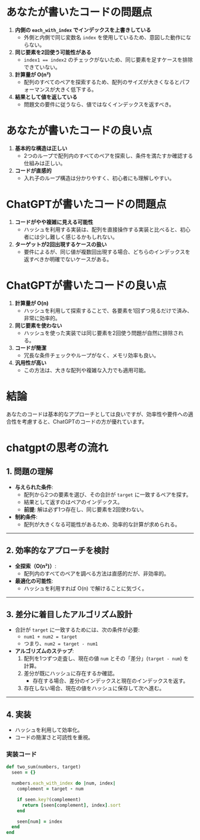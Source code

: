 # あなたが書いたコードの問題点
1. **内側の `each_with_index` でインデックスを上書きしている**
   - 外側と内側で同じ変数名 `index` を使用しているため、意図した動作にならない。
2. **同じ要素を2回使う可能性がある**
   - `index1 == index2` のチェックがないため、同じ要素を足すケースを排除できていない。
3. **計算量が O(n²)**
   - 配列のすべてのペアを探索するため、配列のサイズが大きくなるとパフォーマンスが大きく低下する。
4. **結果として値を返している**
   - 問題文の要件に従うなら、値ではなくインデックスを返すべき。

# あなたが書いたコードの良い点
1. **基本的な構造は正しい**
   - 2つのループで配列内のすべてのペアを探索し、条件を満たすか確認する仕組みは正しい。
2. **コードが直感的**
   - 入れ子のループ構造は分かりやすく、初心者にも理解しやすい。

# ChatGPTが書いたコードの問題点
1. **コードがやや複雑に見える可能性**
   - ハッシュを利用する実装は、配列を直接操作する実装と比べると、初心者には少し難しく感じるかもしれない。
2. **ターゲットが2回出現するケースの扱い**
   - 要件によるが、同じ値が複数回出現する場合、どちらのインデックスを返すべきか明確でないケースがある。

# ChatGPTが書いたコードの良い点
1. **計算量が O(n)**
   - ハッシュを利用して探索することで、各要素を1回ずつ見るだけで済み、非常に効率的。
2. **同じ要素を使わない**
   - ハッシュを使った実装では同じ要素を2回使う問題が自然に排除される。
3. **コードが簡潔**
   - 冗長な条件チェックやループがなく、メモリ効率も良い。
4. **汎用性が高い**
   - この方法は、大きな配列や複雑な入力でも適用可能。

# 結論
あなたのコードは基本的なアプローチとしては良いですが、効率性や要件への適合性を考慮すると、ChatGPTのコードの方が優れています。

# chatgptの思考の流れ
## 1. 問題の理解
- **与えられた条件**:
  - 配列から2つの要素を選び、その合計が `target` に一致するペアを探す。
  - 結果として返すのはペアのインデックス。
  - **前提**: 解は必ず1つ存在し、同じ要素を2回使わない。
- **制約条件**:
  - 配列が大きくなる可能性があるため、効率的な計算が求められる。

---

## 2. 効率的なアプローチを検討
- **全探索（O(n²)）**:
  - 配列内のすべてのペアを調べる方法は直感的だが、非効率的。
- **最適化の可能性**:
  - ハッシュを利用すれば O(n) で解けることに気づく。

---

## 3. 差分に着目したアルゴリズム設計
- 合計が `target` に一致するためには、次の条件が必要:
  - `num1 + num2 = target`
  - つまり、`num2 = target - num1`
- **アルゴリズムのステップ**:
  1. 配列を1つずつ走査し、現在の値 `num` とその「差分」(`target - num`) を計算。
  2. 差分が既にハッシュに存在するか確認。
      - 存在する場合、差分のインデックスと現在のインデックスを返す。
  3. 存在しない場合、現在の値をハッシュに保存して次へ進む。

---

## 4. 実装
- ハッシュを利用して効率化。
- コードの簡潔さと可読性を重視。

### 実装コード
```ruby
def two_sum(numbers, target)
  seen = {}

  numbers.each_with_index do |num, index|
    complement = target - num

    if seen.key?(complement)
      return [seen[complement], index].sort
    end

    seen[num] = index
  end
end